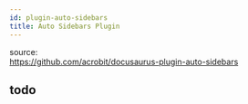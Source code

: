 ```yaml
---
id: plugin-auto-sidebars
title: Auto Sidebars Plugin
---
```


source:  
https://github.com/acrobit/docusaurus-plugin-auto-sidebars

## todo